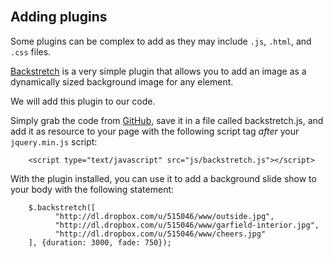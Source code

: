 <section class="module-section" name="Adding plugins">&nbsp;</section>

## Adding plugins

Some plugins can be complex to add as they may include `.js`, `.html`, and `.css` files.

[Backstretch](http://srobbin.com/jquery-plugins/backstretch/) is a very simple plugin that allows you to add an image as a dynamically sized background image for any element.

We will add this plugin to our code.

Simply grab the code from [GitHub](https://raw.githubusercontent.com/srobbin/jquery-backstretch/master/jquery.backstretch.min.js), save it in a file called backstretch.js, and add it as resource to your page with the following script tag _after_ your `jquery.min.js` script:

		<script type="text/javascript" src="js/backstretch.js"></script>

With the plugin installed, you can use it to add a background slide show to your body with the following statement:

		$.backstretch([
		      "http://dl.dropbox.com/u/515046/www/outside.jpg", 
		      "http://dl.dropbox.com/u/515046/www/garfield-interior.jpg", 
		      "http://dl.dropbox.com/u/515046/www/cheers.jpg"
		], {duration: 3000, fade: 750}); 
	

